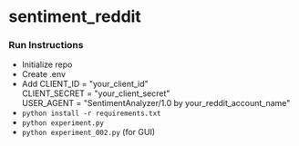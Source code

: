 # sentiment_reddit

### Run Instructions
- Initialize repo
- Create .env
- Add
CLIENT_ID = "your_client_id"<br>
CLIENT_SECRET = "your_client_secret"<br>
USER_AGENT = "SentimentAnalyzer/1.0 by your_reddit_account_name"<br>
- `python install -r requirements.txt`
- `python experiment.py`
- `python experiment_002.py` (for GUI)
